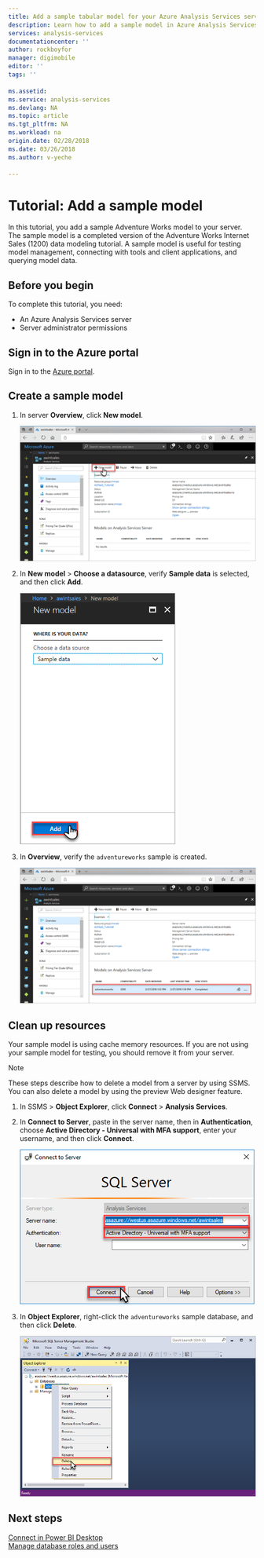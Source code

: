 ```yaml
---
title: Add a sample tabular model for your Azure Analysis Services server | Azure
description: Learn how to add a sample model in Azure Analysis Services.
services: analysis-services
documentationcenter: ''
author: rockboyfor
manager: digimobile
editor: ''
tags: ''

ms.assetid: 
ms.service: analysis-services
ms.devlang: NA
ms.topic: article
ms.tgt_pltfrm: NA
ms.workload: na
origin.date: 02/28/2018
ms.date: 03/26/2018
ms.author: v-yeche

---
```

# Tutorial: Add a sample model

In this tutorial, you add a sample Adventure Works model to your server. The sample model is a completed version of the Adventure Works Internet Sales (1200) data modeling tutorial. A sample model is useful for testing model management, connecting with tools and client applications, and querying model data.

## Before you begin

To complete this tutorial, you need:

- An Azure Analysis Services server
- Server administrator permissions

## Sign in to the Azure portal

Sign in to the [Azure portal](https://portal.azure.cn/).

## Create a sample model

1. In server **Overview**, click **New model**.

    ![Create a sample model](./media/analysis-services-create-sample-model/aas-create-sample-new-model.png)

2. In **New model** > **Choose a datasource**,  verify **Sample data** is selected, and then click **Add**.

    ![Select sample data](./media/analysis-services-create-sample-model/aas-create-sample-data.png)

3. In **Overview**, verify the `adventureworks` sample is created.

    ![Select sample data](./media/analysis-services-create-sample-model/aas-create-sample-verify.png)

## Clean up resources

Your sample model is using cache memory resources. If you are not using your sample model for testing, you should remove it from your server.

> [!NOTE]
> These steps describe how to delete a model from a server by using SSMS. You can also delete a model by using the preview Web designer feature.

1. In SSMS > **Object Explorer**, click **Connect** > **Analysis Services**.

2. In **Connect to Server**, paste in the server name, then in **Authentication**, choose **Active Directory - Universal with MFA support**, enter your username, and then click **Connect**.

    ![Sign in](./media/analysis-services-create-sample-model/aas-create-sample-cleanup-signin.png)

3. In **Object Explorer**, right-click the `adventureworks` sample database, and then click **Delete**.

    ![Delete sample database](./media/analysis-services-create-sample-model/aas-create-sample-cleanup-delete.png)

## Next steps 

[Connect in Power BI Desktop](analysis-services-connect-pbi.md)   
[Manage database roles and users](analysis-services-database-users.md)
<!-- Update_Description: new articles on analysis services to create sample model -->
<!--ms.date: 03/26/2018-->